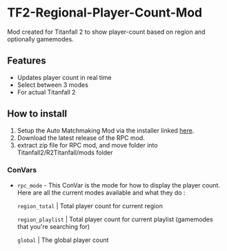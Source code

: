 # TF2-Regional-Player-Count-Mod
Mod created for Titanfall 2 to show player-count based on region and optionally gamemodes.

## Features
- Updates player count in real time
- Select between 3 modes
- For actual Titanfall 2

## How to install
1. Setup the Auto Matchmaking Mod via the installer linked [here](https://github.com/TimeIsUnending/TF2-Auto-Matchmaking-Mod/releases/latest).
2. Download the latest release of the RPC mod.
3. extract zip file for RPC mod, and move folder into Titanfall2/R2Titanfall/mods folder

### ConVars

- `rpc_mode` - This ConVar is the mode for how to display the player count. Here are all the current modes available and what they do : 

    `region_total` | Total player count for current region

    `region_playlist` | Total player count for current playlist (gamemodes that you're searching for)

    `global` | The global player count

